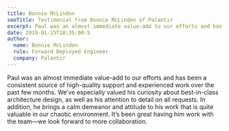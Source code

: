 ```yaml
---
title: Bonnie McLindon
seoTitle: Testimonial from Bonnie McLindon of Palantir
excerpt: Paul was an almost immediate value-add to our efforts and has been a consistent source of high-quality support and experienced work over the past few months.
date: 2019-01-15T18:35:00-5
author:
  name: Bonnie McLindon
  role: Forward Deployed Engineer
  company: Palantir
---
```

Paul was an almost immediate value-add to our efforts and has been a consistent source of high-quality support and experienced work over the past few months. We’ve especially valued his curiosity about best-in-class architecture design, as well as his attention to detail on all requests. In addition, he brings a calm demeanor and attitude to his work that is quite valuable in our chaotic environment. It’s been great having him work with the team&mdash;we look forward to more collaboration.